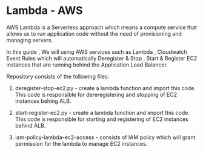 # Lambda - AWS

AWS Lambda is a Serverless approach which means a compute service that allows us to run application code without the need of provisioning and managing servers.

In this guide , We will using AWS services such as Lambda , Cloudwatch Event Rules which will automatically Deregister & Stop , Start & Register EC2 instances that are running behind the Application Load Balancer.

Repository consists of the following files:

   1) deregister-stop-ec2.py - create a lambda function and import this code. This code is responsible for dereregistering and stopping of EC2 instances behing ALB.

   2) start-register-ec2.py - create a lambda function and import this code. This code is responsible for starting and registering of EC2 instances behind ALB.

   3) iam-policy-lambda-ec2-access - consists of IAM policy which will grant permission for the lambda to manage EC2 instances.

